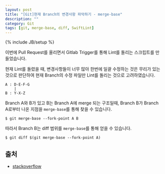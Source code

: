 ```yaml
---
layout: post
title: "[Git]현재 Branch의 변경사항 파악하기 - merge-base"
description: ""
category: Git
tags: [git, merge-base, diff, SwiftLint]
---
```

{% include JB/setup %}

이번에 Pull Request를 올리면서 Gitlab Trigger를 통해 Lint를 돌리는 스크립트를 만들었습니다. 

현재 Lint를 돌렸을 때, 변경사항들이 너무 많아 한번에 일괄 수정하는 것은 무리가 있는 것으로 판단하여 현재 Branch의 수정 파일만 Lint를 돌리는 것으로 고려하였습니다. 

```
A : D-E-F-G
    |
B : Y-X-Z
```

Branch A와 B가 있고 B는 Branch A에 merge 되는 구조일때, Branch B가 Branch A로부터 나온 지점을 `merge-base`를 통해 찾을 수 있습니다.

```
$ git merge-base --fork-point A B
```

따라서 Branch B는 diff 범위를 `merge-base`를 통해 얻을 수 있습니다.

```
$ git diff $(git merge-base --fork-point A)
```

## 출처

* [stackoverflow](https://stackoverflow.com/a/29813554/2749449)
